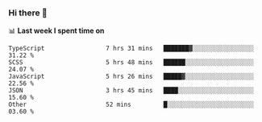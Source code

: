 ### Hi there 👋

<!--
**DBvc/DBvc** is a ✨ _special_ ✨ repository because its `README.md` (this file) appears on your GitHub profile.

Here are some ideas to get you started:

- 🔭 I’m currently working on ...
- 🌱 I’m currently learning ...
- 👯 I’m looking to collaborate on ...
- 🤔 I’m looking for help with ...
- 💬 Ask me about ...
- 📫 How to reach me: ...
- 😄 Pronouns: ...
- ⚡ Fun fact: ...
-->

📊 **Last week I spent time on**
<!--START_SECTION:waka-->

```text
TypeScript                 7 hrs 31 mins   ███████▓░░░░░░░░░░░░░░░░░   31.22 %
SCSS                       5 hrs 48 mins   ██████░░░░░░░░░░░░░░░░░░░   24.07 %
JavaScript                 5 hrs 26 mins   █████▓░░░░░░░░░░░░░░░░░░░   22.56 %
JSON                       3 hrs 45 mins   ████░░░░░░░░░░░░░░░░░░░░░   15.60 %
Other                      52 mins         █░░░░░░░░░░░░░░░░░░░░░░░░   03.60 %
```

<!--END_SECTION:waka-->

